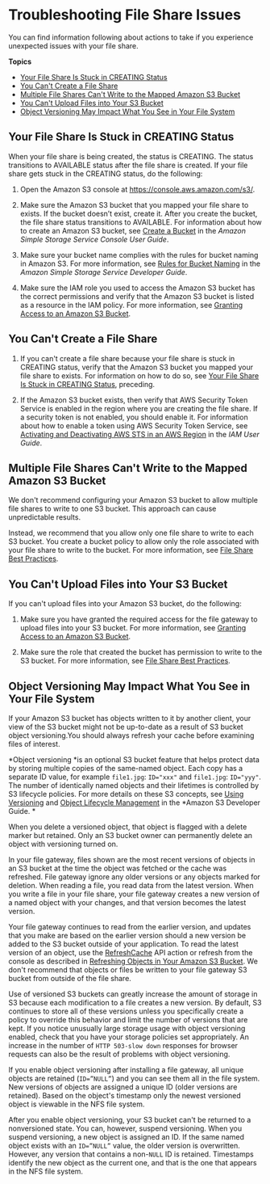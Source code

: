 # Troubleshooting File Share Issues<a name="file-share-issues"></a>

You can find information following about actions to take if you experience unexpected issues with your file share\.

**Topics**
+ [Your File Share Is Stuck in CREATING Status](#creating-state)
+ [You Can't Create a File Share](#create-file-trobleshoot)
+ [Multiple File Shares Can't Write to the Mapped Amazon S3 Bucket](#multiwrite)
+ [You Can't Upload Files into Your S3 Bucket](#access-s3bucket)
+ [Object Versioning May Impact What You See in Your File System](#swg-object-versioning)

## Your File Share Is Stuck in CREATING Status<a name="creating-state"></a>

When your file share is being created, the status is CREATING\. The status transitions to AVAILABLE status after the file share is created\. If your file share gets stuck in the CREATING status, do the following:

1. Open the Amazon S3 console at [https://console\.aws\.amazon\.com/s3/](https://console.aws.amazon.com/s3/)\.

1. Make sure the Amazon S3 bucket that you mapped your file share to exists\. If the bucket doesn’t exist, create it\. After you create the bucket, the file share status transitions to AVAILABLE\. For information about how to create an Amazon S3 bucket, see [Create a Bucket](http://docs.aws.amazon.com/AmazonS3/latest/gsg/CreatingABucket.html) in the *Amazon Simple Storage Service Console User Guide*\.

1. Make sure your bucket name complies with the rules for bucket naming in Amazon S3\. For more information, see [Rules for Bucket Naming](http://docs.aws.amazon.com/AmazonS3/latest/dev/BucketRestrictions.html#bucketnamingrules) in the *Amazon Simple Storage Service Developer Guide*\.

1. Make sure the IAM role you used to access the Amazon S3 bucket has the correct permissions and verify that the Amazon S3 bucket is listed as a resource in the IAM policy\. For more information, see [Granting Access to an Amazon S3 Bucket](managing-gateway-file.md#grant-access-s3)\.

## You Can't Create a File Share<a name="create-file-trobleshoot"></a>

1. If you can't create a file share because your file share is stuck in CREATING status, verify that the Amazon S3 bucket you mapped your file share to exists\. For information on how to do so, see [Your File Share Is Stuck in CREATING Status](#creating-state), preceding\.

1. If the Amazon S3 bucket exists, then verify that AWS Security Token Service is enabled in the region where you are creating the file share\. If a security token is not enabled, you should enable it\. For information about how to enable a token using AWS Security Token Service, see [Activating and Deactivating AWS STS in an AWS Region](http://docs.aws.amazon.com/IAM/latest/UserGuide/id_credentials_temp_enable-regions.html) in the *IAM User Guide*\.

## Multiple File Shares Can't Write to the Mapped Amazon S3 Bucket<a name="multiwrite"></a>

We don't recommend configuring your Amazon S3 bucket to allow multiple file shares to write to one S3 bucket\. This approach can cause unpredictable results\. 

Instead, we recommend that you allow only one file share to write to each S3 bucket\. You create a bucket policy to allow only the role associated with your file share to write to the bucket\. For more information, see [File Share Best Practices](managing-gateway-file.md#fileshare-best-practices)\.

## You Can't Upload Files into Your S3 Bucket<a name="access-s3bucket"></a>

If you can't upload files into your Amazon S3 bucket, do the following:

1. Make sure you have granted the required access for the file gateway to upload files into your S3 bucket\. For more information, see [Granting Access to an Amazon S3 Bucket](managing-gateway-file.md#grant-access-s3)\.

1. Make sure the role that created the bucket has permission to write to the S3 bucket\. For more information, see [File Share Best Practices](managing-gateway-file.md#fileshare-best-practices)\.

## Object Versioning May Impact What You See in Your File System<a name="swg-object-versioning"></a>

If your Amazon S3 bucket has objects written to it by another client, your view of the S3 bucket might not be up\-to\-date as a result of S3 bucket object versioning\.You should always refresh your cache before examining files of interest\.

*Object versioning *is an optional S3 bucket feature that helps protect data by storing multiple copies of the same\-named object\. Each copy has a separate ID value, for example `file1.jpg`: `ID="xxx"` and `file1.jpg`: `ID="yyy"`\. The number of identically named objects and their lifetimes is controlled by S3 lifecycle policies\. For more details on these S3 concepts, see [Using Versioning](url-s3-dev;Versioning.html) and [Object Lifecycle Management](url-s3-dev;object-lifecycle-mgmt.html) in the *Amazon S3 Developer Guide\. * 

When you delete a versioned object, that object is flagged with a delete marker but retained\. Only an S3 bucket owner can permanently delete an object with versioning turned on\.

In your file gateway, files shown are the most recent versions of objects in an S3 bucket at the time the object was fetched or the cache was refreshed\. File gateway ignore any older versions or any objects marked for deletion\. When reading a file, you read data from the latest version\. When you write a file in your file share, your file gateway creates a new version of a named object with your changes, and that version becomes the latest version\.

Your file gateway continues to read from the earlier version, and updates that you make are based on the earlier version should a new version be added to the S3 bucket outside of your application\. To read the latest version of an object, use the [RefreshCache](http://docs.aws.amazon.com/storagegateway/latest/APIReference/API_RefreshCache.html) API action or refresh from the console as described in [Refreshing Objects in Your Amazon S3 Bucket](managing-gateway-file.md#refresh-cache)\. We don't recommend that objects or files be written to your file gateway S3 bucket from outside of the file share\.

Use of versioned S3 buckets can greatly increase the amount of storage in S3 because each modification to a file creates a new version\. By default, S3 continues to store all of these versions unless you specifically create a policy to override this behavior and limit the number of versions that are kept\. If you notice unusually large storage usage with object versioning enabled, check that you have your storage policies set appropriately\. An increase in the number of `HTTP 503-slow down` responses for browser requests can also be the result of problems with object versioning\.

If you enable object versioning after installing a file gateway, all unique objects are retained \(`ID=”NULL”`\) and you can see them all in the file system\. New versions of objects are assigned a unique ID \(older versions are retained\)\. Based on the object's timestamp only the newest versioned object is viewable in the NFS file system\.

After you enable object versioning, your S3 bucket can't be returned to a nonversioned state\. You can, however, suspend versioning\. When you suspend versioning, a new object is assigned an ID\. If the same named object exists with an `ID=”NULL”` value, the older version is overwritten\. However, any version that contains a non\-`NULL` ID is retained\. Timestamps identify the new object as the current one, and that is the one that appears in the NFS file system\.